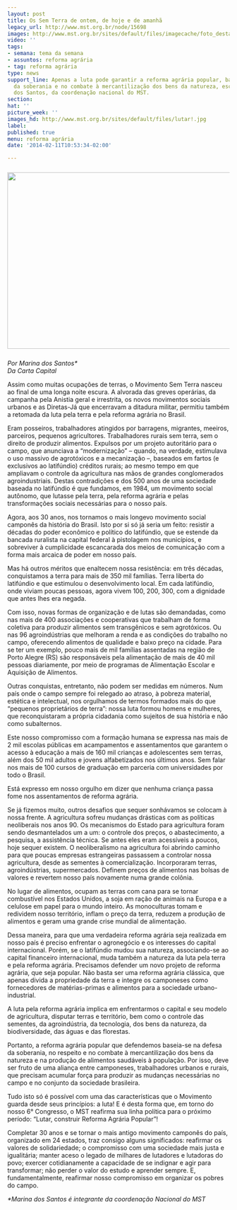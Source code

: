 ```yaml
---
layout: post
title: Os Sem Terra de ontem, de hoje e de amanhã
legacy_url: http://www.mst.org.br/node/15698
images: http://www.mst.org.br/sites/default/files/imagecache/foto_destaque/lutar!.jpg
video: ''
tags:
- semana: tema da semana
- assuntos: reforma agrária
- tag: reforma agrária
type: news
support_line: Apenas a luta pode garantir a reforma agrária popular, baseada na defesa
  da soberania e no combate à mercantilização dos bens da natureza, escreve Marina
  dos Santos, da coordenação nacional do MST.
section: 
hat: ''
picture_week: ''
images_hd: http://www.mst.org.br/sites/default/files/lutar!.jpg
label: 
published: true
menu: reforma agrária
date: '2014-02-11T10:53:34-02:00'

---
```

<p><img style="margin-top: 10px; margin-bottom: 10px;" src="http://www.mst.org.br/sites/default/files/lutar.jpg" alt="" height="399" width="600"></p><p><em>Por Marina dos Santos*<br>Da Carta Capital</em></p><p>Assim como muitas ocupações de terras, o Movimento Sem Terra nasceu ao final de uma longa noite escura. A alvorada das greves operárias, da campanha pela Anistia geral e irrestrita, os novos movimentos sociais urbanos e as Diretas-Já que encerravam a ditadura militar, permitiu também a retomada da luta pela terra e pela reforma agrária no Brasil.</p><p>Eram posseiros, trabalhadores atingidos por barragens, migrantes, meeiros, parceiros, pequenos agricultores. Trabalhadores rurais sem terra, sem o direito de produzir alimentos. Expulsos por um projeto autoritário para o campo, que anunciava a “modernização” – quando, na verdade, estimulava o uso massivo de agrotóxicos e a mecanização –, baseados em fartos (e exclusivos ao latifúndio) créditos rurais; ao mesmo tempo em que ampliavam o controle da agricultura nas mãos de grandes conglomerados agroindustriais. Destas contradições e dos 500 anos de uma sociedade baseada no latifúndio é que fundamos, em 1984, um movimento social autônomo, que lutasse pela terra, pela reforma agrária e pelas transformações sociais necessárias para o nosso país.</p><p>Agora, aos 30 anos, nos tornamos o mais longevo movimento social camponês da história do Brasil. Isto por si só já seria um feito: resistir a décadas do poder econômico e político do latifúndio, que se estende da bancada ruralista na capital federal à pistolagem nos municípios, e sobreviver à cumplicidade escancarada dos meios de comunicação com a forma mais arcaica de poder em nosso país.</p><p>Mas há outros méritos que enaltecem nossa resistência: em três décadas, conquistamos a terra para mais de 350 mil famílias. Terra liberta do latifúndio e que estimulou o desenvolvimento local. Em cada latifúndio, onde viviam poucas pessoas, agora vivem 100, 200, 300, com a dignidade que antes lhes era negada.</p><p>Com isso, novas formas de organização e de lutas são demandadas, como nas mais de 400 associações e cooperativas que trabalham de forma coletiva para produzir alimentos sem transgênicos e sem agrotóxicos. Ou nas 96 agroindústrias que melhoram a renda e as condições do trabalho no campo, oferecendo alimentos de qualidade e baixo preço na cidade. Para se ter um exemplo, pouco mais de mil famílias assentadas na região de Porto Alegre (RS) são responsáveis pela alimentação de mais de 40 mil pessoas diariamente, por meio de programas de Alimentação Escolar e Aquisição de Alimentos.</p><p>Outras conquistas, entretanto, não podem ser medidas em números. Num país onde o campo sempre foi relegado ao atraso, à pobreza material, estética e intelectual, nos orgulhamos de termos formados mais do que “pequenos proprietários de terra”: nossa luta formou homens e mulheres, que reconquistaram a própria cidadania como sujeitos de sua história e não como subalternos.</p><p>Este nosso compromisso com a formação humana se expressa nas mais de 2 mil escolas públicas em acampamentos e assentamentos que garantem o acesso à educação a mais de 160 mil crianças e adolescentes sem terras, além dos 50 mil adultos e jovens alfabetizados nos últimos anos. Sem falar nos mais de 100 cursos de graduação em parceria com universidades por todo o Brasil.</p><p>Está expresso em nosso orgulho em dizer que nenhuma criança passa fome nos assentamentos de reforma agrária.</p><p>Se já fizemos muito, outros desafios que sequer sonhávamos se colocam à nossa frente. A agricultura sofreu mudanças drásticas com as políticas neoliberais nos anos 90. Os mecanismos do Estado para agricultura foram sendo desmantelados um a um: o controle dos preços, o abastecimento, a pesquisa, a assistência técnica. Se antes eles eram acessíveis a poucos, hoje sequer existem. O neoliberalismo na agricultura foi abrindo caminho para que poucas empresas estrangeiras passassem a controlar nossa agricultura, desde as sementes à comercialização. Incorporaram terras, agroindústrias, supermercados. Definem preços de alimentos nas bolsas de valores e revertem nosso país novamente numa grande colônia.</p><p>No lugar de alimentos, ocupam as terras com cana para se tornar combustível nos Estados Unidos, a soja em ração de animais na Europa e a celulose em papel para o mundo inteiro. As monoculturas tomam e redividem nosso território, inflam o preço da terra, reduzem a produção de alimentos e geram uma grande crise mundial de alimentação.</p><p>Dessa maneira, para que uma verdadeira reforma agrária seja realizada em nosso país é preciso enfrentar o agronegócio e os interesses do capital internacional. Porém, se o latifúndio mudou sua natureza, associando-se ao capital financeiro internacional, muda também a natureza da luta pela terra e pela reforma agrária. Precisamos defender um novo projeto de reforma agrá­ria, que seja popular. Não basta ser uma reforma agrária clás­sica, que apenas divida a propriedade da terra e integre os camponeses como fornecedores de matérias-primas e alimen­tos para a sociedade urbano-industrial.</p><p>A luta pela reforma agrária implica em enfrentarmos o capital e seu modelo de agricultura, disputar terras e território, bem como o controle das sementes, da agroindústria, da tecnologia, dos bens da natureza, da biodiversidade, das águas e das florestas.</p><p>Portanto, a reforma agrária popular que defendemos baseia-se na defesa da soberania, no respeito e no combate à mercantilização dos bens da natureza e na produção de alimentos saudáveis à população. Por isso, deve ser fruto de uma aliança entre camponeses, trabalhadores urbanos e rurais, que precisam acumular força para produzir as mudanças necessárias no campo e no conjunto da sociedade brasileira.</p><p>Tudo isto só é possível com uma das características que o Movimento guarda desde seus princípios: a luta! E é desta forma que, em torno do nosso 6° Congresso, o MST reafirma sua linha política para o próximo período: “Lutar, construir Reforma Agrária Popular”!</p><p>Completar 30 anos e se tornar o mais antigo movimento camponês do país, organizado em 24 estados, traz consigo alguns significados: reafirmar os valores de solidariedade; o compromisso com uma sociedade mais justa e igualitária; manter aceso o legado de milhares de lutadores e lutadoras do povo; exercer cotidianamente a capacidade de se indignar e agir para transformar; não perder o valor do estudo e aprender sempre. E, fundamentalmente, reafirmar nosso compromisso em organizar os pobres do campo.</p><p><em>*Marina dos Santos é integrante da coordenação Nacional do MST</em></p>
